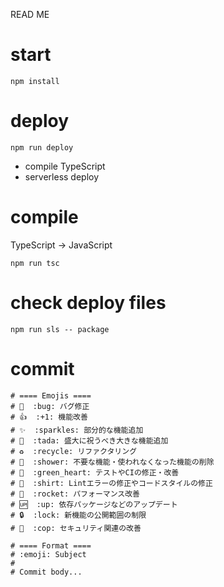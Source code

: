 READ ME

# start
```
npm install
```

# deploy
```
npm run deploy
```
- compile TypeScript
- serverless deploy

# compile
TypeScript -> JavaScript
```
npm run tsc
```

# check deploy files
```
npm run sls -- package
```

# commit 
```
# ==== Emojis ====
# 🐛  :bug: バグ修正
# 👍  :+1: 機能改善
# ✨  :sparkles: 部分的な機能追加
# 🎉  :tada: 盛大に祝うべき大きな機能追加
# ♻️  :recycle: リファクタリング
# 🚿  :shower: 不要な機能・使われなくなった機能の削除
# 💚  :green_heart: テストやCIの修正・改善
# 👕  :shirt: Lintエラーの修正やコードスタイルの修正
# 🚀  :rocket: パフォーマンス改善
# 🆙  :up: 依存パッケージなどのアップデート
# 🔒  :lock: 新機能の公開範囲の制限
# 👮  :cop: セキュリティ関連の改善

# ==== Format ====
# :emoji: Subject
#
# Commit body...
```
